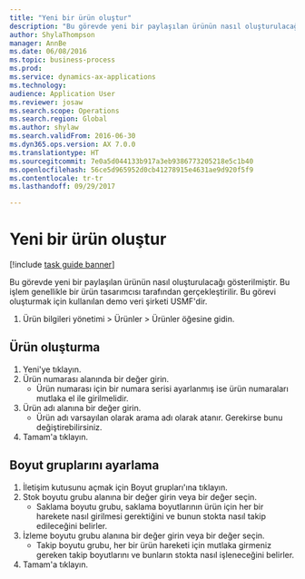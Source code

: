 ```yaml
--- 
title: "Yeni bir ürün oluştur"
description: "Bu görevde yeni bir paylaşılan ürünün nasıl oluşturulacağı gösterilmiştir."
author: ShylaThompson
manager: AnnBe
ms.date: 06/08/2016
ms.topic: business-process
ms.prod: 
ms.service: dynamics-ax-applications
ms.technology: 
audience: Application User
ms.reviewer: josaw
ms.search.scope: Operations
ms.search.region: Global
ms.author: shylaw
ms.search.validFrom: 2016-06-30
ms.dyn365.ops.version: AX 7.0.0
ms.translationtype: HT
ms.sourcegitcommit: 7e0a5d044133b917a3eb9386773205218e5c1b40
ms.openlocfilehash: 56ce5d965952d0cb41278915e4631ae9d920f5f9
ms.contentlocale: tr-tr
ms.lasthandoff: 09/29/2017

---
```

# <a name="create-a-new-product"></a>Yeni bir ürün oluştur

[!include [task guide banner](../../includes/task-guide-banner.md)]

Bu görevde yeni bir paylaşılan ürünün nasıl oluşturulacağı gösterilmiştir. Bu işlem genellikle bir ürün tasarımcısı tarafından gerçekleştirilir. Bu görevi oluşturmak için kullanılan demo veri şirketi USMF'dir.

1. Ürün bilgileri yönetimi > Ürünler > Ürünler öğesine gidin.

## <a name="create-a-product"></a>Ürün oluşturma
1. Yeni'ye tıklayın.
2. Ürün numarası alanında bir değer girin.
    * Ürün numarası için bir numara serisi ayarlanmış ise ürün numaraları mutlaka el ile girilmelidir.  
3. Ürün adı alanına bir değer girin.
    * Ürün adı varsayılan olarak arama adı olarak atanır. Gerekirse bunu değiştirebilirsiniz.  
4. Tamam'a tıklayın.

## <a name="set-up-dimension-groups"></a>Boyut gruplarını ayarlama
1. İletişim kutusunu açmak için Boyut grupları'ına tıklayın.
2. Stok boyutu grubu alanına bir değer girin veya bir değer seçin.
    * Saklama boyutu grubu, saklama boyutlarının ürün için her bir harekete nasıl girilmesi gerektiğini ve bunun stokta nasıl takip edileceğini belirler.  
3. İzleme boyutu grubu alanına bir değer girin veya bir değer seçin.
    * Takip boyutu grubu, her bir ürün hareketi için mutlaka girmeniz gereken takip boyutlarını ve bunların stokta nasıl işleneceğini belirler.  
4. Tamam'a tıklayın.


